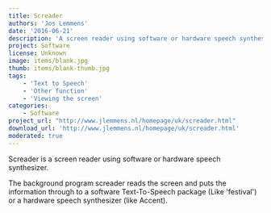 ```yaml
---
title: Screader
authors: 'Jos Lemmens'
date: '2016-06-21'
description: 'A screen reader using software or hardware speech synthesizer.'
project: Software
license: Unknown
image: items/blank.jpg
thumb: items/blank-thumb.jpg
tags:
    - 'Text to Speech'
    - 'Other function'
    - 'Viewing the screen'
categories:
    - Software
project_url: "http://www.jlemmens.nl/homepage/uk/screader.html"
download_url: 'http://www.jlemmens.nl/homepage/uk/screader.html'
moderated: true
---
```

Screader is a screen reader using software or hardware speech synthesizer.

The background program screader reads the screen and puts the information through to a software Text-To-Speech package (Like 'festival') or a hardware speech synthesizer (like Accent).